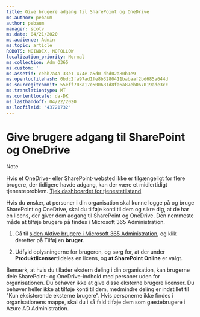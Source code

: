 ```yaml
---
title: Give brugere adgang til SharePoint og OneDrive
ms.author: pebaum
author: pebaum
manager: scotv
ms.date: 04/21/2020
ms.audience: Admin
ms.topic: article
ROBOTS: NOINDEX, NOFOLLOW
localization_priority: Normal
ms.collection: Adm_O365
ms.custom: ''
ms.assetid: cebb7a4a-33e1-474e-a5d0-dbd02a80b1e9
ms.openlocfilehash: 0bdc2fa97ad1fe8b3280411babaaf2bd685a644d
ms.sourcegitcommit: 55eff703a17e500681d8fa6a87eb067019ade3cc
ms.translationtype: MT
ms.contentlocale: da-DK
ms.lasthandoff: 04/22/2020
ms.locfileid: "43721732"
---
```

# <a name="give-users-access-to-sharepoint-and-onedrive"></a>Give brugere adgang til SharePoint og OneDrive

> [!NOTE]
> Hvis et OneDrive- eller SharePoint-websted ikke er tilgængeligt for flere brugere, der tidligere havde adgang, kan der være et midlertidigt tjenesteproblem. [Tjek dashboardet for tjenestetilstand](https://portal.office.com/adminportal/home#/servicehealth)
  
Hvis du ønsker, at personer i din organisation skal kunne logge på og bruge SharePoint og OneDrive, skal du tilføje konti til dem og sikre dig, at de har en licens, der giver dem adgang til SharePoint og OneDrive. Den nemmeste måde at tilføje brugere på findes i Microsoft 365 Administration.
  
1. Gå til [siden Aktive brugere i Microsoft 365 Administration](https://portal.office.com/adminportal/home#/users), og klik derefter på Tilføj en **bruger**.
    
2. Udfyld oplysningerne for brugeren, og sørg for, at der under **Produktlicenser**tildeles en licens, og **at SharePoint Online** er valgt. 
    
Bemærk, at hvis du tillader ekstern deling i din organisation, kan brugerne dele SharePoint- og OneDrive-indhold med personer uden for organisationen. Du behøver ikke at give disse eksterne brugere licenser. Du behøver heller ikke at tilføje konti til dem, medmindre deling er indstillet til "Kun eksisterende eksterne brugere". Hvis personerne ikke findes i organisationens mappe, skal du i så fald tilføje dem som gæstebrugere i Azure AD Administration.
  

